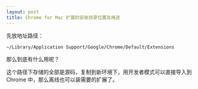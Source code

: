 ```yaml
---
layout: post
title: Chrome for Mac 扩展的安装目录位置及用途
---
```

先放地址路径：

```
~/Library/Application Support/Google/Chrome/Default/Extensions
```

那么到底有什么用呢？

这个路径下存储的全部是源码，复制到新环境下，用开发者模式可以直接导入到 Chrome 中，那么离线也可以装需要的扩展了。